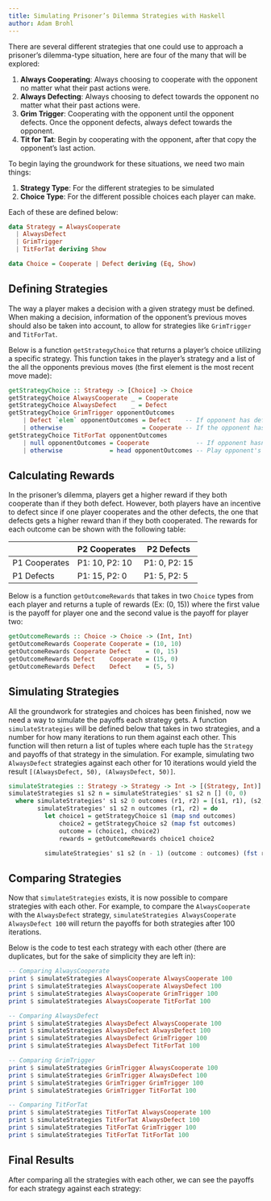 ```yaml
---
title: Simulating Prisoner’s Dilemma Strategies with Haskell
author: Adam Brohl
---
```


There are several different strategies that one could use to approach a 
prisoner’s dilemma-type situation, here are four of the many that will be explored:

1. **Always Cooperating**: Always choosing to cooperate with the opponent no matter what their past actions were.
2. **Always Defecting**: Always choosing to defect towards the opponent no matter what their past actions were.
3. **Grim Trigger**: Cooperating with the opponent until the opponent defects. Once the opponent defects, always defect towards the opponent.
4. **Tit for Tat**: Begin by cooperating with the opponent, after that copy the opponent’s last action.

To begin laying the groundwork for these situations, we need two main things:

1. **Strategy Type**: For the different strategies to be simulated
2. **Choice Type**: For the different possible choices each player can make.

Each of these are defined below:

```haskell
data Strategy = AlwaysCooperate
  | AlwaysDefect
  | GrimTrigger
  | TitForTat deriving Show

data Choice = Cooperate | Defect deriving (Eq, Show)
```

## Defining Strategies

The way a player makes a decision with a given strategy must be defined.
When making a decision, information of the opponent’s previous moves should 
also be taken into account, to allow for strategies like `GrimTrigger` and `TitForTat`.

Below is a function `getStrategyChoice` that returns a player’s choice utilizing
a specific strategy. This function takes in the player’s strategy and a list 
of the all the opponents previous moves (the first element is the most recent move made):

```haskell 
getStrategyChoice :: Strategy -> [Choice] -> Choice
getStrategyChoice AlwaysCooperate _ = Cooperate
getStrategyChoice AlwaysDefect    _ = Defect
getStrategyChoice GrimTrigger opponentOutcomes
    | Defect `elem` opponentOutcomes = Defect    -- If opponent has defected in the past
    | otherwise                      = Cooperate -- If the opponent has never defected
getStrategyChoice TitForTat opponentOutcomes
    | null opponentOutcomes = Cooperate             -- If opponent hasn't moved yet cooperate
    | otherwise             = head opponentOutcomes -- Play opponent's most recent move
```

## Calculating Rewards

In the prisoner’s dilemma, players get a higher reward if they both cooperate
than if they both defect. However, both players have an incentive to defect
since if one player cooperates and the other defects, the one that defects
gets a higher reward than if they both cooperated. The rewards for each outcome
can be shown with the following table:

|               | P2 Cooperates  | P2 Defects    |
|---------------|----------------|---------------|
| P1 Cooperates | P1: 10, P2: 10 | P1: 0, P2: 15 |
| P1 Defects    | P1: 15, P2:  0 | P1: 5, P2:  5 |

Below is a function `getOutcomeRewards` that takes in two `Choice` types from each
player and returns a tuple of rewards (Ex: (0, 15)) where the first value is
the payoff for player one and the second value is the payoff for player two:

```haskell 
getOutcomeRewards :: Choice -> Choice -> (Int, Int)
getOutcomeRewards Cooperate Cooperate = (10, 10)
getOutcomeRewards Cooperate Defect    = (0, 15)
getOutcomeRewards Defect    Cooperate = (15, 0)
getOutcomeRewards Defect    Defect    = (5, 5)
```

## Simulating Strategies

All the groundwork for strategies and choices has been finished, now we need a
way to simulate the payoffs each strategy gets. A function `simulateStrategies`
will be defined below that takes in two strategies, and a number for how many
iterations to run them against each other. This function will then return a
list of tuples where each tuple has the `Strategy` and payoffs of that strategy
in the simulation. For example, simulating two `AlwaysDefect` strategies against
each other for 10 iterations would yield the result `[(AlwaysDefect, 50), (AlwaysDefect, 50)]`.

```haskell 
simulateStrategies :: Strategy -> Strategy -> Int -> [(Strategy, Int)]
simulateStrategies s1 s2 n = simulateStrategies' s1 s2 n [] (0, 0)
  where simulateStrategies' s1 s2 0 outcomes (r1, r2) = [(s1, r1), (s2, r2)]
        simulateStrategies' s1 s2 n outcomes (r1, r2) = do
          let choice1 = getStrategyChoice s1 (map snd outcomes)
              choice2 = getStrategyChoice s2 (map fst outcomes)
              outcome = (choice1, choice2)
              rewards = getOutcomeRewards choice1 choice2

          simulateStrategies' s1 s2 (n - 1) (outcome : outcomes) (fst rewards + r1, snd rewards + r2)
```

## Comparing Strategies

Now that `simulateStrategies` exists, it is now possible to compare strategies
with each other. For example, to compare the `AlwaysCooperate` with the
`AlwaysDefect` strategy, `simulateStrategies AlwaysCooperate AlwaysDefect 100` will
return the payoffs for both strategies after 100 iterations.

Below is the code to test each strategy with each other
(there are duplicates, but for the sake of simplicity they are left in):

```haskell
-- Comparing AlwaysCooperate
print $ simulateStrategies AlwaysCooperate AlwaysCooperate 100
print $ simulateStrategies AlwaysCooperate AlwaysDefect 100
print $ simulateStrategies AlwaysCooperate GrimTrigger 100
print $ simulateStrategies AlwaysCooperate TitForTat 100

-- Comparing AlwaysDefect
print $ simulateStrategies AlwaysDefect AlwaysCooperate 100
print $ simulateStrategies AlwaysDefect AlwaysDefect 100
print $ simulateStrategies AlwaysDefect GrimTrigger 100
print $ simulateStrategies AlwaysDefect TitForTat 100

-- Comparing GrimTrigger
print $ simulateStrategies GrimTrigger AlwaysCooperate 100
print $ simulateStrategies GrimTrigger AlwaysDefect 100
print $ simulateStrategies GrimTrigger GrimTrigger 100
print $ simulateStrategies GrimTrigger TitForTat 100

-- Comparing TitForTat
print $ simulateStrategies TitForTat AlwaysCooperate 100
print $ simulateStrategies TitForTat AlwaysDefect 100
print $ simulateStrategies TitForTat GrimTrigger 100
print $ simulateStrategies TitForTat TitForTat 100
```

## Final Results

After comparing all the strategies with each other, we can see the payoffs
for each strategy against each strategy:
